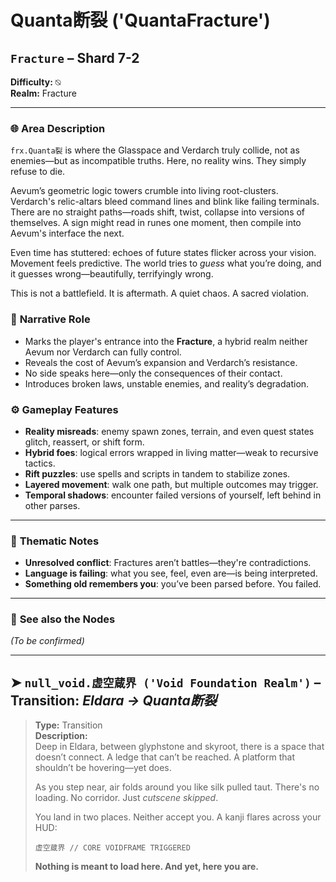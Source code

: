 # Quanta断裂 ('QuantaFracture')

## `Fracture` – Shard 7-2

**Difficulty:** ⍉ <br>
**Realm:** Fracture

---

### 🌐 **Area Description**

`frx.Quanta裂` is where the Glasspace and Verdarch truly collide, not as enemies—but as incompatible truths. Here, no reality wins. They simply refuse to die.

Aevum’s geometric logic towers crumble into living root-clusters. Verdarch's relic-altars bleed command lines and blink like failing terminals. There are no straight paths—roads shift, twist, collapse into versions of themselves. A sign might read in runes one moment, then compile into Aevum's interface the next.

Even time has stuttered: echoes of future states flicker across your vision. Movement feels predictive. The world tries to *guess* what you’re doing, and it guesses wrong—beautifully, terrifyingly wrong.

This is not a battlefield. It is aftermath. A quiet chaos. A sacred violation.


### 🧩 **Narrative Role**

* Marks the player's entrance into the **Fracture**, a hybrid realm neither Aevum nor Verdarch can fully control.
* Reveals the cost of Aevum’s expansion and Verdarch’s resistance.
* No side speaks here—only the consequences of their contact.
* Introduces broken laws, unstable enemies, and reality’s degradation.


### ⚙️ **Gameplay Features**

* **Reality misreads**: enemy spawn zones, terrain, and even quest states glitch, reassert, or shift form.
* **Hybrid foes**: logical errors wrapped in living matter—weak to recursive tactics.
* **Rift puzzles**: use spells and scripts in tandem to stabilize zones.
* **Layered movement**: walk one path, but multiple outcomes may trigger.
* **Temporal shadows**: encounter failed versions of yourself, left behind in other parses.

---

### 🧠 **Thematic Notes**

* **Unresolved conflict**: Fractures aren’t battles—they're contradictions.
* **Language is failing**: what you see, feel, even are—is being interpreted.
* **Something old remembers you**: you’ve been parsed before. You failed.

---

### 📍 **See also the Nodes**

*(To be confirmed)*

---

## ➤ `null_void.虚空蔵界 ('Void Foundation Realm')` – Transition: *Eldara → Quanta断裂*

> **Type:** Transition <br>
> **Description:**<br>
> Deep in Eldara, between glyphstone and skyroot, there is a space that doesn’t connect. A ledge that can’t be reached. A platform that shouldn’t be hovering—yet does.
>
> As you step near, air folds around you like silk pulled taut. There's no loading. No corridor. Just *cutscene skipped*.
>
> You land in two places. Neither accept you. A kanji flares across your HUD:
>
> `虚空蔵界 // CORE VOIDFRAME TRIGGERED`
>
> **Nothing is meant to load here. And yet, here you are.**
